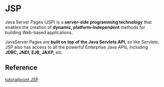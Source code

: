 # JSP

Java Server Pages (JSP) is a **server-side programming technology** that enables the creation of **dynamic, platform-independent** methods for building Web-based applications. 

JavaServer Pages are **built on top of the Java Servlets API**, so like Servlets, JSP also has access to all the powerful Enterprise Java APIs, including **JDBC, JNDI, EJB, JAXP,** etc.



## Reference

[tutorailpoint JSP](https://www.tutorialspoint.com/jsp/index.htm)